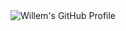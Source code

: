 <div align="center">

<picture>
  <source media="(prefers-color-scheme: dark)" srcset="https://raw.githubusercontent.com/WilGerber/WilGerbe/main/willem_dark.svg">
  <source media="(prefers-color-scheme: light)" srcset="https://raw.githubusercontent.com/WilGerbe/WilGerbe/main/willem_light.svg">
  <img alt="Willem's GitHub Profile" src="https://raw.githubusercontent.com/WilGerbe/WilGerbe/main/willem_light.svg">
</picture>

</div>

